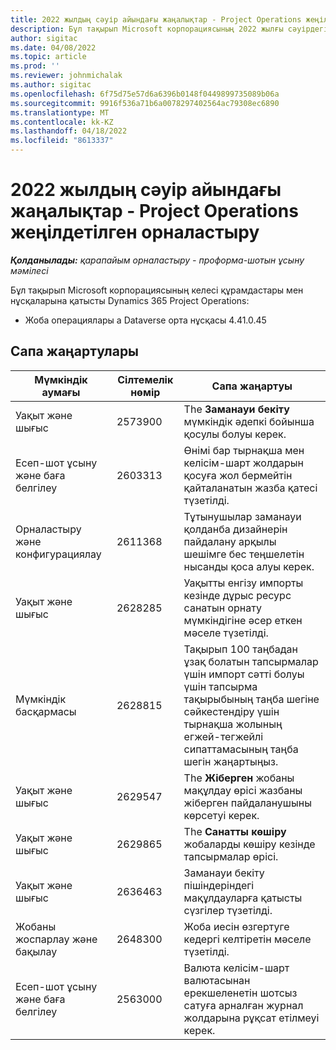 ```yaml
---
title: 2022 жылдың сәуір айындағы жаңалықтар - Project Operations жеңілдетілген орналастыру
description: Бұл тақырып Microsoft корпорациясының 2022 жылғы сәуірдегі шығарылымында қолжетімді сапа жаңартулары туралы ақпаратты береді Dynamics 365 Project Operations жеңіл қолдану.
author: sigitac
ms.date: 04/08/2022
ms.topic: article
ms.prod: ''
ms.reviewer: johnmichalak
ms.author: sigitac
ms.openlocfilehash: 6f75d75e57d6a6396b0148f0449899735089b06a
ms.sourcegitcommit: 9916f536a71b6a0078297402564ac79308ec6890
ms.translationtype: MT
ms.contentlocale: kk-KZ
ms.lasthandoff: 04/18/2022
ms.locfileid: "8613337"
---
```

# <a name="whats-new-april-2022---project-operations-lite-deployment"></a>2022 жылдың сәуір айындағы жаңалықтар - Project Operations жеңілдетілген орналастыру

_**Қолданылады:** қарапайым орналастыру - проформа-шотын ұсыну мәмілесі_

Бұл тақырып Microsoft корпорациясының келесі құрамдастары мен нұсқаларына қатысты Dynamics 365 Project Operations:

- Жоба операциялары а Dataverse орта нұсқасы 4.41.0.45

## <a name="quality-updates"></a>Сапа жаңартулары

| Мүмкіндік аумағы | Сілтемелік нөмір | Сапа жаңартуы |
| --- | --- | --- |
| Уақыт және шығыс | 2573900 | The **Заманауи бекіту** мүмкіндік әдепкі бойынша қосулы болуы керек. |
| Есеп-шот ұсыну және баға белгілеу | 2603313 | Өнімі бар тырнақша мен келісім-шарт жолдарын қосуға жол бермейтін қайталанатын жазба қатесі түзетілді. |
| Орналастыру және конфигурациялау | 2611368 | Тұтынушылар заманауи қолданба дизайнерін пайдалану арқылы шешімге бес теңшелетін нысанды қоса алуы керек. |
| Уақыт және шығыс | 2628285 | Уақытты енгізу импорты кезінде дұрыс ресурс санатын орнату мүмкіндігіне әсер еткен мәселе түзетілді. |
| Мүмкіндік басқармасы| 2628815 | Тақырып 100 таңбадан ұзақ болатын тапсырмалар үшін импорт сәтті болуы үшін тапсырма тақырыбының таңба шегіне сәйкестендіру үшін тырнақша жолының егжей-тегжейлі сипаттамасының таңба шегін жаңартыңыз. |
| Уақыт және шығыс| 2629547 | The **Жіберген** жобаны мақұлдау өрісі жазбаны жіберген пайдаланушыны көрсетуі керек. |
| Уақыт және шығыс| 2629865 | The **Санатты көшіру** жобаларды көшіру кезінде тапсырмалар өрісі. |
| Уақыт және шығыс| 2636463 | Заманауи бекіту пішіндеріндегі мақұлдауларға қатысты сүзгілер түзетілді. |
| Жобаны жоспарлау және бақылау | 2648300 | Жоба иесін өзгертуге кедергі келтіретін мәселе түзетілді. |
| Есеп-шот ұсыну және баға белгілеу | 2563000 | Валюта келісім-шарт валютасынан ерекшеленетін шотсыз сатуға арналған журнал жолдарына рұқсат етілмеуі керек. |
